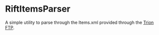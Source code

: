 RiftItemsParser
===============

A simple utility to parse through the Items.xml provided through the [Trion FTP](ftp://ftp.trionworlds.com/rift/data/).

